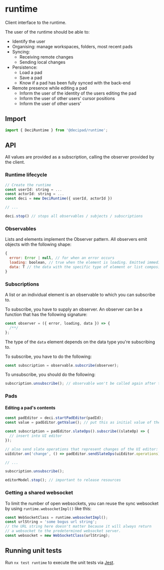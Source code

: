 # runtime

Client interface to the runtime.

The user of the runtime should be able to:

- Identify the user
- Organising: manage workspaces, folders, most recent pads
- Syncing:
  - Receiving remote changes
  - Sending local changes
- Persistence:
  - Load a pad
  - Save a pad
  - Know if a pad has been fully synced with the back-end
- Remote presence while editing a pad
  - Inform the user of the identity of the users editing the pad
  - Inform the user of other users' cursor positions
  - Inform the user of other users'

## Import

```js
import { DeciRuntime } from '@decipad/runtime';
```

## API

All values are provided as a subscription, calling the observer provided by the client.

### Runtime lifecycle

```js
// Create the runtime
const userId: string = ...
const actorId: string = ...
const deci = new DeciRuntime({ userId, actorId })

// ...

deci.stop() // stops all observables / subjects / subscriptions
```

### Observables

Lists and elements implement the Observer pattern. All observers emit objects with the following shape:

```js
{
  error: Error | null, // for when an error occurs
  loading: boolean, // true when the element is loading. Emitted immediately on subscription
  data: T // the data with the specific type of element or list composition
}
```

### Subscriptions

A list or an individual element is an observable to which you can subscribe to.

To subscribe, you have to supply an observer. An observer can be a function that has the following signature:

```js
const observer = ({ error, loading, data }) => {
  /**/
};
```

The type of the `data` element depends on the data type you're subscribing to.

To subscribe, you have to do the following:

```js
const subscription = observable.subscribe(observer);
```

To unsubscribe, you should do the following:

```js
subscription.unsubscribe(); // observable won't be called again after this
```


### Pads


#### Editing a pad's contents

```js
const padEditor = deci.startPadEditor(padId);
const value = padEditor.getValue(); // put this as initial value of the UI editor

const subscription = padEditor.slateOps().subscribe((slateOp) => {
  // insert into UI editor
});

// also send slate operations that represent changes of the UI editor:
uiEditor.on('change', () => padEditor.sendSlateOps(uiEditor.operations));

// ...

subscription.unsubscribe();

editorModel.stop(); // important to release resources
```

### Getting a shared websocket

To limit the number of open websockets, you can reuse the sync websocket by using `runtime.websocketImpl()` like this:

```js
const WebSocketClass = runtime.websocketImpl();
const urlString = 'some bogus url string';
// the URL string here doesn't matter because it will always return
// a websocket to the predetermined websocket server.
const websocket = new WebSocketClass(urlString);
```

## Running unit tests

Run `nx test runtime` to execute the unit tests via [Jest](https://jestjs.io).
